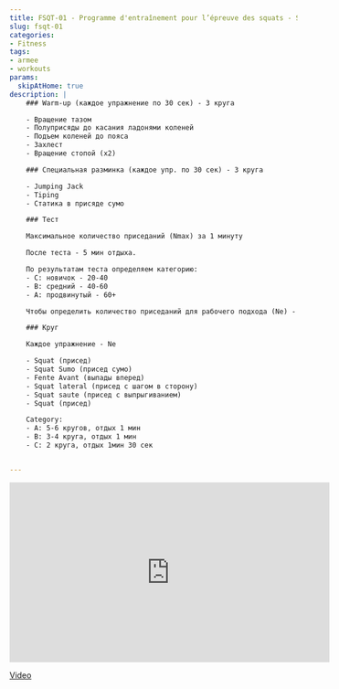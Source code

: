 ```yaml
---
title: FSQT-01 - Programme d'entraînement pour l’épreuve des squats - Séance 1/10
slug: fsqt-01
categories:
- Fitness
tags:
- armee
- workouts
params:
  skipAtHome: true
description: |
    ### Warm-up (каждое упражнение по 30 сек) - 3 круга

    - Вращение тазом
    - Полуприсяды до касания ладонями коленей
    - Подъем коленей до пояса
    - Захлест
    - Вращение стопой (х2)

    ### Специальная разминка (каждое упр. по 30 сек) - 3 круга

    - Jumping Jack
    - Tiping
    - Статика в присяде сумо

    ### Тест

    Максимальное количество приседаний (Nmax) за 1 минуту

    После теста - 5 мин отдыха.

    По результатам теста определяем категорию:
    - C: новичок - 20-40
    - B: средний - 40-60
    - A: продвинутый - 60+

    Чтобы определить количество приседаний для рабочего подхода (Ne) - делим Nmax на два

    ### Круг

    Каждое упражнение - Ne

    - Squat (присед)
    - Squat Sumo (присед сумо)
    - Fente Avant (выпады вперед)
    - Squat lateral (присед с шагом в сторону)
    - Squat saute (присед с выпрыгиванием)
    - Squat (присед)

    Category:
    - A: 5-6 кругов, отдых 1 мин
    - B: 3-4 круга, отдых 1 мин
    - C: 2 круга, отдых 1мин 30 сек


---
```

<iframe width="560" height="315" src="https://www.youtube.com/embed/EbLtHcYHy7U?si=bDnU0MHlx4by24-E" title="YouTube video player" frameborder="0" allow="accelerometer; autoplay; clipboard-write; encrypted-media; gyroscope; picture-in-picture; web-share" allowfullscreen></iframe>

[Video](https://youtu.be/EbLtHcYHy7U?si=bDnU0MHlx4by24-E)
